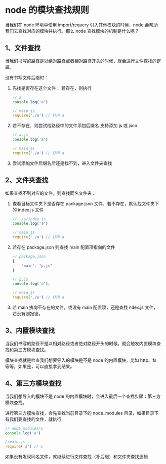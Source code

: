 # node 的模块查找规则

当我们在 node 环境中使用 import/requery 引入其他模块的时候，node 会帮助我们去查找对应的模块并执行。那么 node 查找模块的机制是什么呢？

## 1、文件查找 

当我们书写的路径是以绝对路径或者相对路径开头的时候，就会进行文件查找的逻辑。

没有书写文件后缀时：

1. 先找是否存在这个文件：
   若存在，则执行

   ```js
   // a
   console.log('a')
   
   // main.js
   require('./a') // 打印 a
   ```

2. 若不存在，则尝试给路径中的文件添加后缀名
   支持添加 js 或 json

   ```js
   // a.js
   console.log('a')
   
   // main.js
   require('./a') // 打印 a
   ```

3. 尝试添加文件后缀名后还是找不到，进入文件夹查找

## 2、文件夹查找

如果查找不到对应的文件，则查找同名文件夹：

1. 查看目标文件夹下是否存在 package.json 文件，若不存在，默认找文件夹下的 index.js 文件

   ```js
   // ./a/index.js
   console.log('a')
   
   // main.js
   require('./a') // 打印 a
   ```

2. 若存在 package.json 则查找 main 配置项指向的文件
   ```js
   // package.json
   {
       "main": "p.js"
   }
   
   // p.js
   console.log('a');
   
   // main.js
   require('./a') // 打印 a
   ```

3. 若 main 执向不存在的文件，或没有 main 配置项，还是查找 ndex.js 文件，若没有则报错。

## 3、内置模块查找

当我们书写的路径不是以相对路径或者绝对路径开头的时候，就会触发内置模块查找和第三方模块查找。

模块查找就是检查我们想要导入的模块是不是 node 的内置模块，比如 http、fs 等等，如果是，可以直接拿到结果。

## 4、第三方模块查找

当我们想导入的模块不是 node 的内置模块时，会进入最后一个查找步骤：第三方模块查找。

进行第三方模块查找，会先查找当前目录下的 node_modules 目录，如果目录下有我们要查找的文件，就执行

```js
// node_modules/a
console.log('a')

//main.js
require('a') // a
```

如果没有发现同名文件，就继续进行文件查找（补后缀）和文件夹查找逻辑
